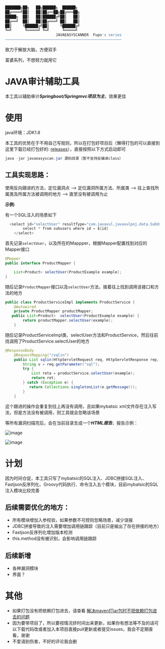 ```bash
███████╗██╗   ██╗██████╗  ██████╗
██╔════╝██║   ██║██╔══██╗██╔═══██╗
█████╗  ██║   ██║██████╔╝██║   ██║
██╔══╝  ██║   ██║██╔═══╝ ██║   ██║
██║     ╚██████╔╝██║     ╚██████╔╝
╚═╝      ╚═════╝ ╚═╝      ╚═════╝
                       JAVAEASYSCANNER  Fupo's series
—————————————————————————————————————————————————————
```
致力于解放大脑，方便双手

富婆系列，不想努力就用它

# JAVA审计辅助工具
本工具以辅助审计***Springboot/Springmvc项目为主***，效果更佳

# 使用
java环境：JDK1.8

本工具的优势在于不用自己写规则，所以在打包好项目后（懒得打包的可以直接到这里下载已经打包好的: [releases](https://github.com/novysodope/javaeasyscan/releases)），直接按照以下方式启动即可
```java
java -jar javaeasyscan.jar 源码目录（暂不支持反编译class）
```

## 工具实现思路：

使用反向跟进的方法，定位漏洞点 ⟶ 定位漏洞所属方法、所属类 ⟶ 往上查找所属类及所属方法被调用的地方 ⟶ 直至没有被调用为止

**示例:**

有一个SQL注入的场景如下
```java
  <select id="selectUser" resultType="com.javavul.javavulpoj.data.SubUsers">
        select * from subusers where id = ${id}
    </select>
```
首先记录`selectUser`，以及所在的Mappper，根据Mapper配置找到对应的Mapper接口
```java
@Mapper
public interface ProductMapper {

    List<Product> selectUser(ProductExample example);
}
```
随后记录`ProductMapper`接口以及`selectUser`方法，接着往上找到调用该接口和方法的地方
```java
public class ProductServiceImpl implements ProductService {
    @Autowired
    private ProductMapper productMapper;
   public List<Product>  selectUser(ProductExample example) {
        return productMapper.selectUser(example);
    }
```
随后记录ProductServiceImpl类、selectUser方法和ProductService，然后往前找调用了ProductService.selectUser的地方
```java
@ResponseBody
    @RequestMapping("/sqlin")
    public List sqlin(HttpServletRequest req, HttpServletResponse rep, ProductExample example) throws IOException {
        String v = req.getParameter("sql");
        try {
            List reta = productService.selectUser(example);
            return ret;
        } catch (Exception e) {
           return Collections.singletonList(e.getMessage());
        }
    }
```
这个跟进的操作会重复到往上再没有调用，且如果mybatsic xml文件存在注入写法，但是方法没有被调用，则工具就会忽略该场景

等所有漏洞扫描完后，会在当前目录生成一个***HTML报告***，报告示例：

![image](https://github.com/novysodope/javaeasyscan/assets/45167857/6e299953-fe42-4aa0-b96d-b0786f638655)

![image](https://github.com/novysodope/javaeasyscan/assets/45167857/71e07f90-44d4-4ea8-9e73-74334d5d379e)

# 计划
因为时间仓促，本工具只写了mybatsic的SQL注入、JDBC拼接SQL注入、Fastjson反序列化、Groovy代码执行、命令注入五个模块，目前mybatsic的SQL注入模块比较完善

## 后续需要优化的地方：
- 所有模块增加入参校验，如果参数不可控则忽略场景，减少误报
- JDBC拼接导致的注入需要增加调用链跟踪（目前只是输出了存在拼接的地方）
- Fastjson反序列化增加版本检测
- this.method没有被识别，会影响调用链跟踪

## 后续新增
- 各种漏洞模块
- 界面？

# 其他
- 如果打包没有把依赖打包进去，请查看 [解决maven打jar包时不把依赖打包进去的问题](https://blog.csdn.net/qq_30786785/article/details/125506886)
- 因为要带项目了，所以要视情况挤时间出来更新，如果你有想法等不及的话可以下载代码改或者加入本项目直接pull更新或者提交issues，我会不定期查看，谢谢
- 不爱请别伤害，不好的评论我会删
